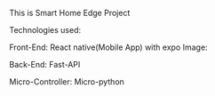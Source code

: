 This is Smart Home Edge Project 

Technologies used:

Front-End:
React native(Mobile App) with expo
Image:


Back-End:
Fast-API

Micro-Controller:
Micro-python


